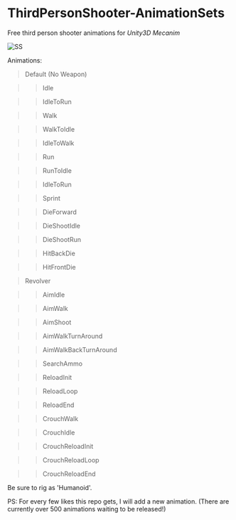# ThirdPersonShooter-AnimationSets
Free third person shooter animations for *Unity3D Mecanim*

![SS](https://raw.githubusercontent.com/ZenXChaos/ThirdPersonShooter-AnimationSets/master/ss.gif)

Animations: 

> Default (No Weapon)

>> Idle

>> IdleToRun

>> Walk

>> WalkToIdle

>> IdleToWalk

>> Run

>> RunToIdle

>> IdleToRun

>> Sprint

>> DieForward

>> DieShootIdle

>> DieShootRun

>> HitBackDie

>> HitFrontDie

> Revolver

>> AimIdle

>> AimWalk

>> AimShoot

>> AimWalkTurnAround

>> AimWalkBackTurnAround

>> SearchAmmo

>> ReloadInit

>> ReloadLoop

>> ReloadEnd

>> CrouchWalk

>> CrouchIdle

>> CrouchReloadInit

>> CrouchReloadLoop

>> CrouchReloadEnd

Be sure to rig as 'Humanoid'.

PS: For every few likes this repo gets, I will add a new animation. (There are currently over 500 animations waiting to be released!)
